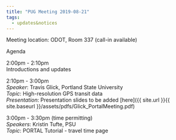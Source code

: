 ```yaml
---
title: "PUG Meeting 2019-08-21"
tags:
  - updates&notices
---
```

Meeting location: ODOT, Room 337 (call-in available)  

Agenda  

2:00pm - 2:10pm  
Introductions and updates

2:10pm - 3:00pm  
_Speaker_: Travis Glick, Portland State University  
_Topic_: High-resolution GPS transit data  
_Presentation_: Presentation slides to be added [here]({{ site.url }}{{ site.baseurl }}/assets/pdfs/Glick_PortalMeeting.pdf)  

3:00pm - 3:30pm (time permitting)  
_Speakers_: Kristin Tufte, PSU  
_Topic_: PORTAL Tutorial - travel time page
